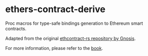 # ethers-contract-derive

Proc macros for type-safe bindings generation to Ethereum smart contracts.

Adapted from the original [ethcontract-rs repository by Gnosis](https://github.com/gnosis/ethcontract-rs/tree/master/derive).

For more information, please refer to the [book](https://gakonst.com/ethers-rs).
